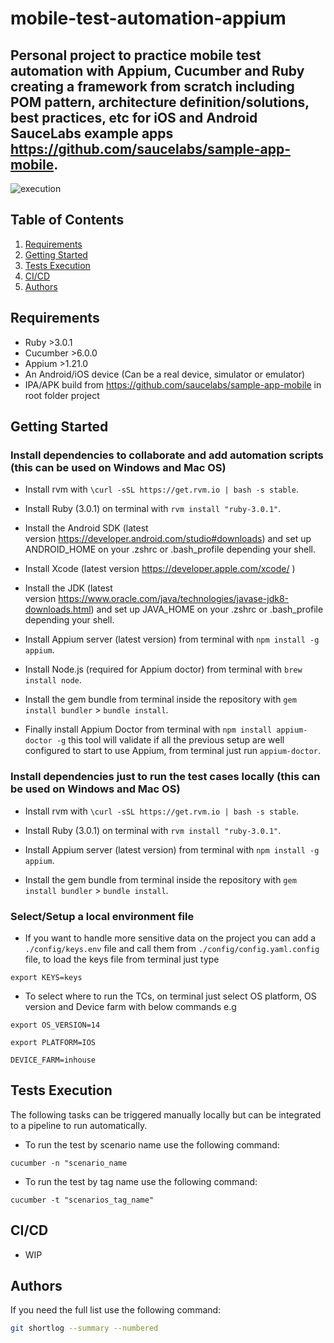 # mobile-test-automation-appium
## Personal project to practice mobile test automation with Appium, Cucumber and Ruby creating a framework from scratch including POM pattern, architecture definition/solutions, best practices, etc for iOS and Android SauceLabs example apps https://github.com/saucelabs/sample-app-mobile.

![execution](https://user-images.githubusercontent.com/59778782/159393006-f90f5837-3a8b-4adc-9732-9d66b110e7ef.gif)

## Table of Contents

1. [Requirements](#requirements)
2. [Getting Started](#getting-started)
3. [Tests Execution](#tests-execution)
4. [CI/CD](#cicd)
5. [Authors](#authors)

## Requirements

- Ruby >3.0.1
- Cucumber >6.0.0
- Appium >1.21.0
- An Android/iOS device (Can be a real device, simulator or emulator)
- IPA/APK build from https://github.com/saucelabs/sample-app-mobile in root folder project

## Getting Started

### Install dependencies to collaborate and add automation scripts (this can be used on Windows and Mac OS)

* Install rvm with `\curl -sSL https://get.rvm.io | bash -s stable`.

* Install Ruby (3.0.1) on terminal with `rvm install "ruby-3.0.1"`.

* Install the Android SDK (latest version https://developer.android.com/studio#downloads) and set up ANDROID_HOME on your .zshrc or .bash_profile depending your shell.

* Install Xcode (latest version https://developer.apple.com/xcode/ )

* Install the JDK (latest version https://www.oracle.com/java/technologies/javase-jdk8-downloads.html) and set up JAVA_HOME on your .zshrc or .bash_profile depending your shell.

* Install Appium server (latest version) from terminal with `npm install -g appium`.

* Install Node.js (required for Appium doctor) from terminal with `brew install node`.

* Install the gem bundle from terminal inside the repository with `gem install bundler` > `bundle install`.

* Finally install Appium Doctor from terminal with `npm install appium-doctor -g` this tool will validate if all the previous setup are well configured to start to use Appium, from terminal just run `appium-doctor`.

### Install dependencies just to run the test cases locally (this can be used on Windows and Mac OS)

* Install rvm with `\curl -sSL https://get.rvm.io | bash -s stable`.

* Install Ruby (3.0.1) on terminal with `rvm install "ruby-3.0.1"`.

* Install Appium server (latest version) from terminal with `npm install -g appium`.

* Install the gem bundle from terminal inside the repository with `gem install bundler` > `bundle install`.

### Select/Setup a local environment file

* If you want to handle more sensitive data on the project you can add a `./config/keys.env` file and call them from `./config/config.yaml.config` file, to load the keys file from terminal just type
```
export KEYS=keys
```

* To select where to run the TCs, on terminal just select OS platform, OS version and Device farm with below commands e.g
```
export OS_VERSION=14
```
```
export PLATFORM=IOS
```
```
DEVICE_FARM=inhouse
```

## Tests Execution

The following tasks can be triggered manually locally but can be integrated to a pipeline to run automatically.

* To run the test by scenario name use the following command:
```
cucumber -n "scenario_name
```

* To run the test by tag name use the following command:
```
cucumber -t "scenarios_tag_name"
```

## CI/CD

- WIP 

## Authors

If you need the full list use the following command:
```sh
git shortlog --summary --numbered
```
